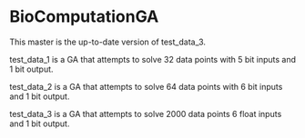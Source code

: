 # BioComputationGA
This master is the up-to-date version of test_data_3.

test_data_1 is a GA that attempts to solve 32 data points with 5 bit inputs and 1 bit output.

test_data_2 is a GA that attempts to solve 64 data points with 6 bit inputs and 1 bit output.

test_data_3 is a GA that attempts to solve 2000 data points 6 float inputs and 1 bit output.
